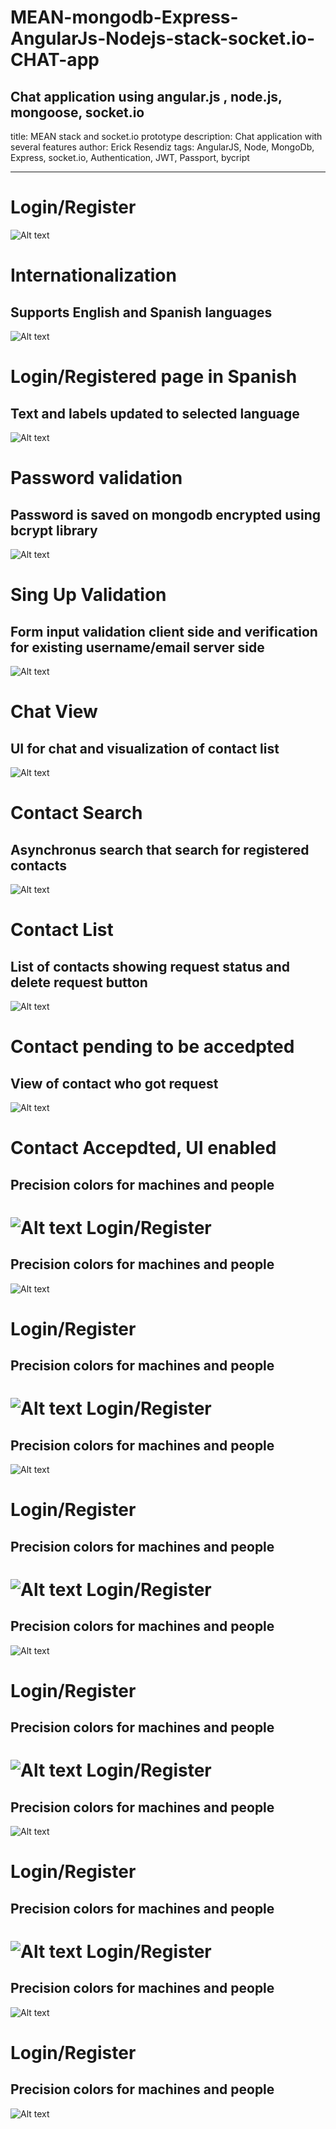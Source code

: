 # MEAN-mongodb-Express-AngularJs-Nodejs-stack-socket.io-CHAT-app
Chat application using angular.js , node.js, mongoose, socket.io
---
title: MEAN stack and socket.io prototype
description: Chat application with several features
author: Erick Resendiz
tags: AngularJS, Node, MongoDb, Express, socket.io, Authentication, JWT, Passport, bycript

---

Login/Register
=========
![Alt text](/images/1.png?raw=true "Optional Title")


Internationalization
=========
## Supports English and Spanish languages
![Alt text](/images/2.png?raw=true "Optional Title")
<br />

Login/Registered page in Spanish
=========
## Text and labels updated to selected language
![Alt text](/images/3.png?raw=true "Optional Title")
<br />

Password validation
=========
## Password is saved on mongodb encrypted using bcrypt library
![Alt text](/images/4.png?raw=true "Optional Title")


Sing Up Validation
=========
## Form input validation client side and verification for existing username/email server side
![Alt text](/images/5.png?raw=true "Optional Title")


Chat View
=========
## UI for chat and visualization of contact list
![Alt text](/images/6.png?raw=true "Optional Title")


Contact Search
=========

## Asynchronus search that search for registered contacts

![Alt text](/images/7.png?raw=true "Optional Title")

Contact List
=========

## List of contacts showing request status and delete request button

![Alt text](/images/8.png?raw=true "Optional Title")

Contact pending to be accedpted
=========

## View of contact who got request

![Alt text](/images/9.png?raw=true "Optional Title")

Contact Accepdted, UI enabled
=========

## Precision colors for machines and people

![Alt text](/images/10.png?raw=true "Optional Title")
Login/Register
=========

## Precision colors for machines and people

![Alt text](/images/11.png?raw=true "Optional Title")

Login/Register
=========

## Precision colors for machines and people

![Alt text](/images/12.png?raw=true "Optional Title")
Login/Register
=========

## Precision colors for machines and people

![Alt text](/images/13.png?raw=true "Optional Title")

Login/Register
=========

## Precision colors for machines and people

![Alt text](/images/14.png?raw=true "Optional Title")
Login/Register
=========

## Precision colors for machines and people

![Alt text](/images/15.png?raw=true "Optional Title")

Login/Register
=========

## Precision colors for machines and people

![Alt text](/images/16.png?raw=true "Optional Title")
Login/Register
=========

## Precision colors for machines and people

![Alt text](/images/17.png?raw=true "Optional Title")

Login/Register
=========

## Precision colors for machines and people

![Alt text](/images/18.png?raw=true "Optional Title")
Login/Register
=========

## Precision colors for machines and people

![Alt text](/images/19.png?raw=true "Optional Title")

Login/Register
=========

## Precision colors for machines and people

![Alt text](/images/20.png?raw=true "Optional Title")

